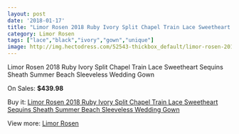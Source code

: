 ```yaml
---
layout: post
date: '2018-01-17'
title: "Limor Rosen 2018 Ruby Ivory Split Chapel Train Lace Sweetheart Sequins Sheath Summer Beach Sleeveless Wedding Gown"
category: Limor Rosen
tags: ["lace","black","ivory","gown","unique"]
image: http://img.hectodress.com/52543-thickbox_default/limor-rosen-2018-ruby-ivory-split-chapel-train-lace-sweetheart-sequins-sheath-summer-beach-sleeveless-wedding-gown.jpg
---
```

Limor Rosen 2018 Ruby Ivory Split Chapel Train Lace Sweetheart Sequins Sheath Summer Beach Sleeveless Wedding Gown

On Sales: **$439.98**
<a href="https://www.hectodress.com/limor-rosen/16538-limor-rosen-2018-ruby-ivory-split-chapel-train-lace-sweetheart-sequins-sheath-summer-beach-sleeveless-wedding-gown.html"><amp-img layout="responsive" width="600" height="600" src="//img.hectodress.com/52543-thickbox_default/limor-rosen-2018-ruby-ivory-split-chapel-train-lace-sweetheart-sequins-sheath-summer-beach-sleeveless-wedding-gown.jpg" alt="Limor Rosen 2018 Ruby Ivory Split Chapel Train Lace Sweetheart Sequins Sheath Summer Beach Sleeveless Wedding Gown 0" /></a>
<a href="https://www.hectodress.com/limor-rosen/16538-limor-rosen-2018-ruby-ivory-split-chapel-train-lace-sweetheart-sequins-sheath-summer-beach-sleeveless-wedding-gown.html"><amp-img layout="responsive" width="600" height="600" src="//img.hectodress.com/52545-thickbox_default/limor-rosen-2018-ruby-ivory-split-chapel-train-lace-sweetheart-sequins-sheath-summer-beach-sleeveless-wedding-gown.jpg" alt="Limor Rosen 2018 Ruby Ivory Split Chapel Train Lace Sweetheart Sequins Sheath Summer Beach Sleeveless Wedding Gown 1" /></a>
<a href="https://www.hectodress.com/limor-rosen/16538-limor-rosen-2018-ruby-ivory-split-chapel-train-lace-sweetheart-sequins-sheath-summer-beach-sleeveless-wedding-gown.html"><amp-img layout="responsive" width="600" height="600" src="//img.hectodress.com/52544-thickbox_default/limor-rosen-2018-ruby-ivory-split-chapel-train-lace-sweetheart-sequins-sheath-summer-beach-sleeveless-wedding-gown.jpg" alt="Limor Rosen 2018 Ruby Ivory Split Chapel Train Lace Sweetheart Sequins Sheath Summer Beach Sleeveless Wedding Gown 2" /></a>

Buy it: [Limor Rosen 2018 Ruby Ivory Split Chapel Train Lace Sweetheart Sequins Sheath Summer Beach Sleeveless Wedding Gown](https://www.hectodress.com/limor-rosen/16538-limor-rosen-2018-ruby-ivory-split-chapel-train-lace-sweetheart-sequins-sheath-summer-beach-sleeveless-wedding-gown.html "Limor Rosen 2018 Ruby Ivory Split Chapel Train Lace Sweetheart Sequins Sheath Summer Beach Sleeveless Wedding Gown")

View more: [Limor Rosen](https://www.hectodress.com/328-limor-rosen "Limor Rosen")